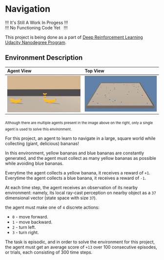 # Navigation

!!! It's Still A Work In Progess !!!\
!!!   No Functioning Code Yet &nbsp; !!!

This project is being done as a part of [Deep Reinforcement Learning Udacity Nanodegree Program](https://eu.udacity.com/course/deep-reinforcement-learning-nanodegree--nd893).

## Environment Description

<table class="unchanged rich-diff-level-one">
  <thead><tr>
      <th align="left">Agent View</th>
      <th align="left">Top View</th>
  </tr></thead>
  <tbody>
    <tr>
      <td align="left"><img src="https://github.com/dragonoken/Udacity-DRL-Nanodegree-Navigation-Project/blob/master/images/banana_collector_firstview.gif" alt="first-view" style="max-width:100%;"></td>
      <td align="left"><img src="https://github.com/dragonoken/Udacity-DRL-Nanodegree-Navigation-Project/blob/master/images/banana_collector_topview.gif" alt="top-view" style="max-width:100%;"></td>
    </tr>
  </tbody>
</table>

<sub>Although there are multiple agents present in the image above on the right, only a single agent is used to solve this environment.</sub>

For this project, an agent to learn to navigate in a large, square world while collecting (giant, delicious) bananas!

In this environment, yellow bananas and blue bananas are constantly generated, and the agent must collect as many yellow bananas as possible while avoiding blue bananas.

Everytime the agent collects a yellow banana, it receives a reward of `+1`.\
Everytime the agent collects a blue banana, it receives a reward of `-1`.

At each time step, the agent receives an observation of its nearby environment: namely, its local ray-cast perception on nearby object as a `37` dimensional vector (state space with size `37`).

the agent must make one of `4` discrete actions:
* `0` - move forward.
* `1` - move backward.
* `2` - turn left.
* `3` - turn right.

The task is episodic, and in order to solve the environment for this project, the agent must get an average score of `+13` over 100 consecutive episodes, or trials, each consisting of 300 time steps.
